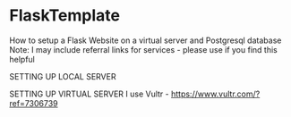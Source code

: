 # FlaskTemplate
How to setup a Flask Website on a virtual server and Postgresql database
Note: I may include referral links for services - please use if you find this helpful 

SETTING UP LOCAL SERVER



SETTING UP VIRTUAL SERVER
I use Vultr - https://www.vultr.com/?ref=7306739

